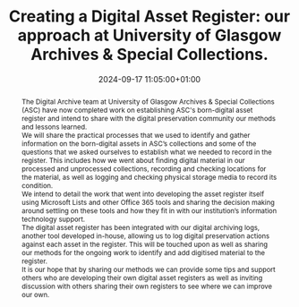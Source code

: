 ---
abstract: "The Digital Archive team at University of Glasgow Archives & Special Collections
  (ASC) have now completed work on establishing ASC's born-digital asset register
  and intend to share with the digital preservation community our methods and lessons
  learned.  \n\nWe will share the practical processes that we used to identify and
  gather information on the born-digital assets in ASC’s collections and some of the
  questions that we asked ourselves to establish what we needed to record in the register.
  \ This includes how we went about finding digital material in our processed and
  unprocessed collections, recording and checking locations for the material, as well
  as logging and checking physical storage media to record its condition.\n\nWe intend
  to detail the work that went into developing the asset register itself using Microsoft
  Lists and other Office 365 tools and sharing the decision making around settling
  on these tools and how they fit in with our institution’s information technology
  support.\n\nThe digital asset register has been integrated with our digital archiving
  logs, another tool developed in-house, allowing us to log digital preservation actions
  against each asset in the register.  This will be touched upon as well as sharing
  our methods for the ongoing work to identify and add digitised material to the register.\n\nIt
  is our hope that by sharing our methods we can provide some tips and support others
  who are developing their own digital asset registers as well as inviting discussion
  with others sharing their own registers to see where we can improve our own."
creators:
- Emma Yan
date: 2024-09-17 11:05:00+01:00
document_url: https://zenodo.org/records/13646396/download/pdf
grand_parent: iPRES
institutions: []
keywords:
- communications and advocacy for dp
- start 2 preserve
landing_page_url: https://zenodo.org/records/13646396
language: eng
layout: publication
license: Creative Commons Attribution Share-Alike 4.0 (CC-BY-SA-4.0)
notes_url: https://docs.google.com/document/d/1q7uNrEVGePdeRV2G9qDrO4AfNgIr2YY_xpKU99e61Yo/edit#heading=h.aar4tupij1po
parent: iPRES 2024
publication_type: lightning talk
size: null
slides_url: https://zenodo.org/records/13646396
source_name: iPRES
stream_url: https://www.archief.vlaanderen.be/archief/records/dossiers/5acb210228ce4315ae650812d056a482329eb83ed2dc42398a51505dc153be81/documents/33b18535dd5843ffb8f79c836fadf7895bec43f73c7f4e4682ff38249050ad85
title: 'Creating a Digital Asset Register:  our approach at University of Glasgow
  Archives & Special Collections.'
year: 2024
---